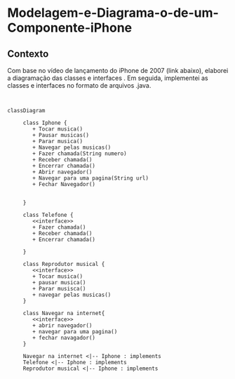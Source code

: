 # Modelagem-e-Diagrama-o-de-um-Componente-iPhone
## Contexto
Com base no vídeo de lançamento do iPhone de 2007 (link abaixo),  elaborei a diagramação das classes e interfaces . Em seguida, implementei as classes e interfaces no formato de arquivos .java.


```mermaid


classDiagram
 
     class Iphone {
        + Tocar musica()
        + Pausar musicas()
        + Parar musica()
        + Navegar pelas musicas()
        + Fazer chamada(String numero)
        + Receber chamada()
        + Encerrar chamada()
        + Abrir navegador()
        + Navegar para uma pagina(String url)
        + Fechar Navegador()

        
     }

     class Telefone {
        <<interface>> 
        + Fazer chamada()
        + Receber chamada()
        + Encerrar chamada()

     }

     class Reprodutor musical {
        <<interface>>
        + Tocar musica()
        + pausar musica()
        + Parar musisca()
        + navegar pelas musicas()
     } 

     class Navegar na internet{
        <<interface>>
        + abrir navegador()
        + navegar para uma pagina()
        + fechar navagador()
     }

     Navegar na internet <|-- Iphone : implements
     Telefone <|-- Iphone : implements
     Reprodutor musical <|-- Iphone : implements



     



